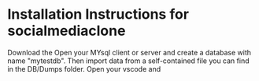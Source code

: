 # Installation Instructions for socialmediaclone

Download the 
Open your MYsql client or server and create a database with name "mytestdb". Then import data from a self-contained file you can find in the DB/Dumps folder. 
Open your vscode and 
